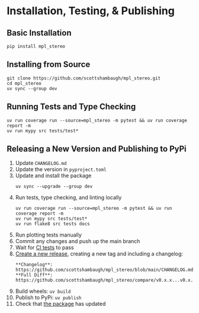 # Installation, Testing, & Publishing

## Basic Installation

```
pip install mpl_stereo
```

## Installing from Source

```
git clone https://github.com/scottshambaugh/mpl_stereo.git
cd mpl_stereo
uv sync --group dev
```

## Running Tests and Type Checking

```
uv run coverage run --source=mpl_stereo -m pytest && uv run coverage report -m 
uv run mypy src tests/test*
```

## Releasing a New Version and Publishing to PyPi

1) Update `CHANGELOG.md`
2) Update the version in `pyproject.toml`
3) Update and install the package
    ```
    uv sync --upgrade --group dev
    ```
4) Run tests, type checking, and linting locally
    ```
    uv run coverage run --source=mpl_stereo -m pytest && uv run coverage report -m 
    uv run mypy src tests/test*
    uv run flake8 src tests docs
    ```
5) Run plotting tests manually
6) Commit any changes and push up the main branch
7) Wait for [CI tests](https://github.com/scottshambaugh/mpl_stereo/actions) to pass
8) [Create a new release](https://github.com/scottshambaugh/mpl_stereo/releases), creating a new tag and including a changelog:    
    ```
    **Changelog**: https://github.com/scottshambaugh/mpl_stereo/blob/main/CHANGELOG.md    
    **Full Diff**: https://github.com/scottshambaugh/mpl_stereo/compare/v0.x.x...v0.x.x
    ```
9) Build wheels: `uv build`
10) Publish to PyPi: `uv publish`
11) Check that [the package](https://pypi.org/project/mpl_stereo/) has updated

